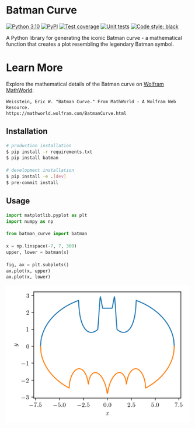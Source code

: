 # Batman Curve
[![Python 3.10](https://img.shields.io/badge/python-3.10-blue.svg)](https://www.python.org/downloads/release/python-3100/)
[![PyPI](https://img.shields.io/pypi/v/batman-curve)](https://pypi.org/project/batman-curve/)
[![Test coverage](https://codecov.io/gh/avitase/batman-curve/graph/badge.svg?token=NHC60PVVEV)](https://codecov.io/gh/avitase/geordpy)
[![Unit tests](https://github.com/avitase/batman-curve/actions/workflows/run_tests.yml/badge.svg)](https://codecov.io/gh/avitase/geordpy)
[![Code style: black](https://img.shields.io/badge/code%20style-black-000000.svg)](https://github.com/psf/black)

A Python library for generating the iconic Batman curve - a mathematical function that creates a plot resembling the legendary Batman symbol.

# Learn More
Explore the mathematical details of the Batman curve on [Wolfram MathWorld](https://mathworld.wolfram.com/BatmanCurve.html):

```
Weisstein, Eric W. "Batman Curve." From MathWorld - A Wolfram Web Resource.
https://mathworld.wolfram.com/BatmanCurve.html
```

## Installation

```bash
# production installation
$ pip install -r requirements.txt
$ pip install batman

# development installation
$ pip install -e .[dev]
$ pre-commit install
```

## Usage

```python
import matplotlib.pyplot as plt
import numpy as np

from batman_curve import batman

x = np.linspace(-7, 7, 300)
upper, lower = batman(x)

fig, ax = plt.subplots()
ax.plot(x, upper)
ax.plot(x, lower)
```

![Batman curve](viz/batman.png)
